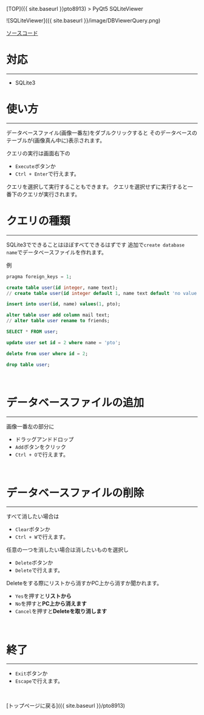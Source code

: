 [TOP]({{ site.baseurl }}pto8913) > PyQt5 SQLiteViewer

![SQLiteViewer]({{ site.baseurl }}/image/DBViewerQuery.png)

[ソースコード](https://github.com/pto8913/PyQt5-s-tools/tree/master/DBViewer)

# 対応

---

* SQLite3

# 使い方

---

データベースファイル(画像一番左)をダブルクリックすると
そのデータベースのテーブルが(画像真ん中に)表示されます。

クエリの実行は画面右下の
* `Execute`ボタンか
* `Ctrl + Enter`で行えます。

クエリを選択して実行することもできます。
クエリを選択せずに実行すると一番下のクエリが実行されます。
<br>



# クエリの種類

---

SQLite3でできることはほぼすべてできるはずです
追加で`create database name`でデータベースファイルを作れます。

例
```SQL
pragma foreign_keys = 1;

create table user(id integer, name text);
// create table user(id integer default 1, name text default 'no value')

insert into user(id, name) values(1, pto);

alter table user add column mail text;
// alter table user rename to friends;

SELECT * FROM user;

update user set id = 2 where name = 'pto';

delete from user where id = 2;

drop table user;
```
<br>



# データベースファイルの追加

---

画像一番左の部分に
* ドラッグアンドドロップ
* `Add`ボタンをクリック
* `Ctrl + O`で行えます。
<br>



# データベースファイルの削除

---

すべて消したい場合は
* `Clear`ボタンか
* `Ctrl + W`で行えます。

任意の一つを消したい場合は消したいものを選択し
* `Delete`ボタンか
* `Delete`で行えます。

Deleteをする際にリストから消すかPC上から消すか聞かれます。
* `Yes`を押すと**リストから**
* `No`を押すと**PC上から消えます**
* `Cancel`を押すと**Deleteを取り消します**
<br>



# 終了

---

* `Exit`ボタンか
* `Escape`で行えます。
<br>



[トップページに戻る]({{ site.baseurl }}/pto8913)